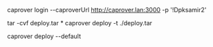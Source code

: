 caprover login --caproverUrl http://caprover.lan:3000 -p '!Dpksamir2'


tar -cvf deploy.tar *
caprover deploy -t ./deploy.tar

caprover deploy --default